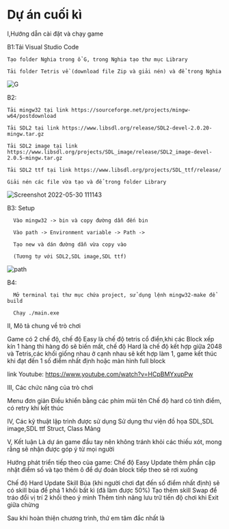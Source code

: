 # Dự án cuối kì 
I,Hướng dẫn cài đặt và chạy game

  B1:Tải Visual Studio Code

    Tạo folder Nghia trong ổ G, trong Nghia tạo thư mục Library

    Tải folder Tetris về (download file Zip và giải nén) và để trong Nghia


![G](https://user-images.githubusercontent.com/100202140/170916120-bc40d8aa-f3a7-402b-a1ef-e08247f07b13.png)


  B2: 
  
    Tải mingw32 tại link https://sourceforge.net/projects/mingw-w64/postdownload
    
    Tải SDL2 tại link https://www.libsdl.org/release/SDL2-devel-2.0.20-mingw.tar.gz
    
    Tải SDL2 image tại link https://www.libsdl.org/projects/SDL_image/release/SDL2_image-devel-2.0.5-mingw.tar.gz
    
    Tải SDL2 ttf tại link https://www.libsdl.org/projects/SDL_ttf/release/
    
    Giải nén các file vừa tạo và để trong folder Library



![Screenshot 2022-05-30 111143](https://user-images.githubusercontent.com/100202140/170915739-5caa8e8f-8950-4776-83ac-435c275de81b.png)

  B3: Setup

      Vào mingw32 -> bin và copy đường dẫn đến bin

      Vào path -> Environment variable -> Path -> 

      Tạo new và dán đường dẫn vừa copy vào 

      (Tương tự với SDL2,SDL image,SDL ttf) 


![path](https://user-images.githubusercontent.com/100202140/170919019-ddba89f9-402b-466b-bbd9-b4f3d6815d45.png)


  B4:

      Mở terminal tại thư mục chứa project, sử dụng lệnh mingw32-make để build

      Chạy ./main.exe

II, Mô tả chung về trò chơi

  Game có 2 chế độ, chế độ Easy là chế độ tetris cổ điển,khi các Block xếp kín 1 hàng thì hàng đó sẽ biến mất, chế độ Hard là chế độ kết hợp giữa 2048 và Tetris,các khối giống nhau ở cạnh nhau sẽ kết hợp làm 1, game kết thúc khi đạt đến 1 số điểm nhất định hoặc màn hình full block

  link Youtube: https://www.youtube.com/watch?v=HCpBMYxupPw

III, Các chức năng của trò chơi

  Menu đơn giản 
  Điều khiển bằng các phím mũi tên
  Chế độ hard có tính điểm, có retry khi kết thúc 

IV, Các kỹ thuật lập trình được sử dụng
  Sử dụng thư viện đồ họa SDL,SDL image,SDL ttf
  Struct, Class
  Mảng

V, Kết luận
Là dự án game đầu tay nên không tránh khỏi các thiếu xót, mong rằng sẽ nhận được góp ý từ mọi người

Hướng phát triển tiếp theo của game:
Chế độ Easy
  Update thêm phần cập nhật điểm số và tạo thêm ô để dự đoán block tiếp theo sẽ rơi xuống 

Chế độ Hard 
  Update Skill Búa (khi người chơi đạt đến số điểm nhất định) sẽ có skill búa để phá 1 khối bất  kì  (đã làm được 50%)
  Tạo thêm skill Swap để tráo đổi vị trí 2 khối theo ý mình 
  Thêm tính năng lưu trữ tiến độ chơi khi Exit giữa chừng

Sau khi hoàn thiện chương trình, thứ em tâm đắc nhất là
